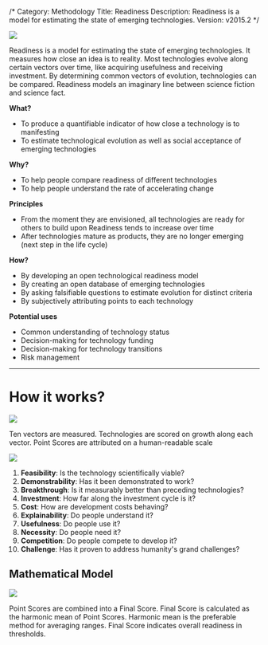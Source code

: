 /*
Category: Methodology
Title: Readiness
Description: Readiness is a model for estimating the state of emerging technologies.
Version: v2015.2
*/

![](%image_url%/readiness01.jpeg)

Readiness is a model for estimating the state of emerging technologies. It measures how close an idea is to reality. Most technologies evolve along certain vectors over time, like acquiring usefulness and receiving investment. By determining common vectors of evolution, technologies can be compared. Readiness models an imaginary line between science fiction and science fact.

**What?**

* To produce a quantifiable indicator of how close a technology is to manifesting
* To estimate technological evolution as well as social acceptance of emerging technologies

**Why?**

* To help people compare readiness of different technologies
* To help people understand the rate of accelerating change

**Principles**

* From the moment they are envisioned, all technologies are ready for others to build upon Readiness tends to increase over time
* After technologies mature as products, they are no longer emerging (next step in the life cycle)

**How?**

* By developing an open technological readiness model
* By creating an open database of emerging technologies
* By asking falsifiable questions to estimate evolution for distinct criteria
* By subjectively attributing points to each technology

**Potential uses**

* Common understanding of technology status
* Decision-making for technology funding
* Decision-making for technology transitions
* Risk management

---


# How it works?
![](%image_url%/readiness02.jpg)

Ten vectors are measured. Technologies are  scored on growth along each vector. Point Scores are attributed on a human-readable scale

![](%image_url%/readiness03.png)

1. **Feasibility**: Is the technology scientifically viable?
2. **Demonstrability**: Has it been demonstrated to work?
3. **Breakthrough**: Is it measurably better than preceding technologies?
4. **Investment**: How far along the investment cycle is it?
5. **Cost**: How are development costs behaving?
6. **Explainability**: Do people understand it?
7. **Usefulness**: Do people use it?
8. **Necessity**: Do people need it?
9. **Competition**: Do people compete to develop it?
10. **Challenge**: Has it proven to address humanity's grand challenges?

## Mathematical Model

![](%image_url%/readiness04.png)

Point Scores are combined into a Final Score. Final Score is calculated as the harmonic mean of Point Scores. Harmonic mean is the preferable method for averaging ranges. Final Score indicates overall readiness in thresholds.